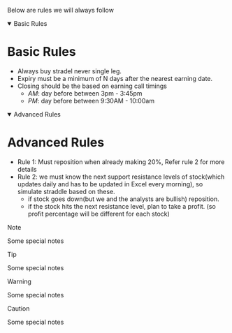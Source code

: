 Below are rules we will always follow

<details open>
 <summary>Basic Rules</summary>
 
 # Basic Rules 
 * Always buy stradel never single leg.
 * Expiry must be a minimum of N days after the nearest earning date.
 * Closing should be the based on earning call timings
   * _AM_: day before between 3pm - 3:45pm
   * _PM_: day before between 9:30AM - 10:00am

</details>


<details open>
 <summary>Advanced Rules</summary>
 
# Advanced Rules
* Rule 1: Must reposition when already making 20%, Refer rule 2 for more details
* Rule 2: we must know the next support resistance levels of stock(which updates daily and has to be updated in Excel every morning), so simulate straddle based on these.
  * if stock goes down(but we and the analysts are bullish) reposition.
  * if the stock hits the next resistance level, plan to take a profit. (so profit percentage will be different for each stock)
</details>
 
> [!NOTE]
> Some special notes

> [!TIP]
> Some special notes

> [!WARNING]
> Some special notes

> [!CAUTION]
> Some special notes
